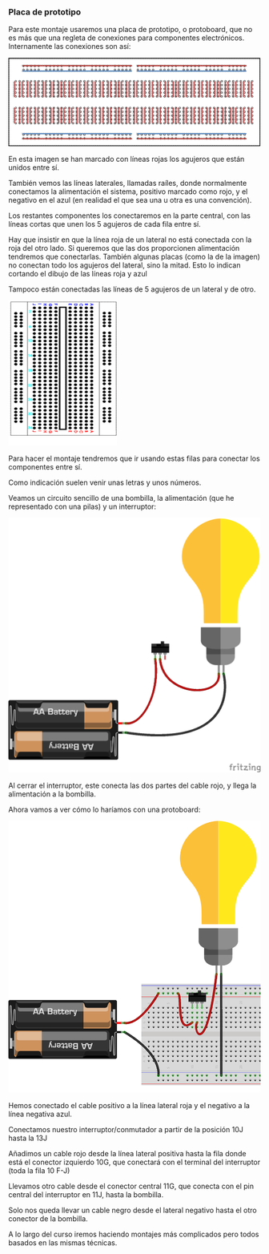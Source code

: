 ### Placa de prototipo

Para este montaje usaremos una placa de prototipo, o protoboard, que no es más que una regleta de conexiones para componentes electrónicos. Internamente las conexiones son así:

![](./images/breadboard1.gif)

En esta imagen se han marcado con líneas rojas los agujeros que están unidos entre sí.

También vemos las líneas laterales, llamadas raíles, donde normalmente conectamos la alimentación el sistema, positivo marcado como rojo, y el negativo en el azul (en realidad el que sea una u otra es una convención).

Los restantes componentes los conectaremos en la parte central, con las líneas cortas que unen los 5 agujeros de cada fila entre sí.

Hay que insistir en que la línea roja de un lateral no está conectada con la roja del otro lado. Si queremos que las dos proporcionen alimentación tendremos que conectarlas. También algunas placas (como la de la imagen) no conectan todo los agujeros del lateral, sino la mitad. Esto lo indican cortando el dibujo de las líneas roja y azul

Tampoco están conectadas las líneas de 5 agujeros de un lateral y de otro.

![](./images/breadboard-1.png)

Para hacer el montaje tendremos que ir usando estas filas para conectar los componentes entre sí. 

Como indicación suelen venir unas letras y unos números.


Veamos un circuito sencillo de una bombilla, la alimentación (que he representado con una pilas) y un interruptor:

![](./images/protoboard0_bb.png)

Al cerrar el interruptor, este conecta las dos partes del cable rojo, y llega la alimentación a la bombilla.

Ahora vamos a ver cómo lo haríamos con una protoboard:

![](./images/protoboard1_bb.png)

Hemos conectado el cable positivo a la línea lateral roja y el negativo a la línea negativa azul. 

Conectamos nuestro interruptor/conmutador a partir de la posición 10J hasta la 13J

Añadimos un cable rojo desde la línea lateral positiva hasta la fila donde está el conector izquierdo 10G, que conectará con el terminal del interruptor (toda la fila 10 F-J)

Llevamos otro cable desde el conector central 11G, que conecta con el pin central del interruptor en 11J, hasta la bombilla.

Solo nos queda llevar un cable negro desde el lateral negativo hasta el otro conector de la bombilla.

A lo largo del curso iremos haciendo montajes más complicados pero todos basados en las mismas técnicas.
